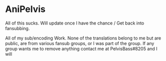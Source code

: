 # AniPelvis
All of this sucks. Will update once I have the chance / Get back into fansubbing.

All of my sub/encoding Work.
None of the translations belong to me but are public, are from various fansub groups, or I was part of the group.
If any group wants me to remove anything contact me at PelvisBass#8205 and I will


